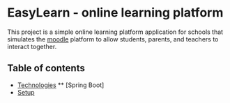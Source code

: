 # EasyLearn - online learning platform
This project is a simple online learning platform application for schools that simulates the [moodle](https://moodle.org/) platform to allow students, parents, and teachers to interact together.
## Table of contents
* [Technologies](#technologies)
** [Spring Boot]
* [Setup](#setup)



